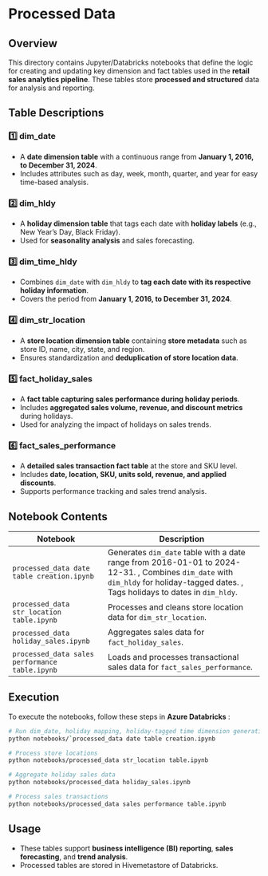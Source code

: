 # Processed Data

## Overview  
This directory contains Jupyter/Databricks notebooks that define the logic for creating and updating key dimension and fact tables used in the **retail sales analytics pipeline**. These tables store **processed and structured** data for analysis and reporting.  

## Table Descriptions  

### 1️⃣ **dim_date**  
- A **date dimension table** with a continuous range from **January 1, 2016, to December 31, 2024**.  
- Includes attributes such as day, week, month, quarter, and year for easy time-based analysis.  

### 2️⃣ **dim_hldy**  
- A **holiday dimension table** that tags each date with **holiday labels** (e.g., New Year’s Day, Black Friday).  
- Used for **seasonality analysis** and sales forecasting.  

### 3️⃣ **dim_time_hldy**  
- Combines `dim_date` with `dim_hldy` to **tag each date with its respective holiday information**.  
- Covers the period from **January 1, 2016, to December 31, 2024**.  

### 4️⃣ **dim_str_location**  
- A **store location dimension table** containing **store metadata** such as store ID, name, city, state, and region.  
- Ensures standardization and **deduplication of store location data**.  

### 5️⃣ **fact_holiday_sales**  
- A **fact table capturing sales performance during holiday periods**.  
- Includes **aggregated sales volume, revenue, and discount metrics** during holidays.  
- Used for analyzing the impact of holidays on sales trends.  

### 6️⃣ **fact_sales_performance**  
- A **detailed sales transaction fact table** at the store and SKU level.  
- Includes **date, location, SKU, units sold, revenue, and applied discounts**.  
- Supports performance tracking and sales trend analysis.  

## Notebook Contents  

| Notebook | Description |
|----------|------------|
| `processed_data date table creation.ipynb` | Generates `dim_date` table with a date range from 2016-01-01 to 2024-12-31. , Combines `dim_date` with `dim_hldy` for holiday-tagged dates. , Tags holidays to dates in `dim_hldy`. |
| `processed_data str_location table.ipynb` | Processes and cleans store location data for `dim_str_location`. |
| `processed_data holiday_sales.ipynb` | Aggregates sales data for `fact_holiday_sales`. |
| `processed_data sales performance table.ipynb` | Loads and processes transactional sales data for `fact_sales_performance`. |

## Execution  
To execute the notebooks, follow these steps in **Azure Databricks** :  

```bash
# Run dim_date, holiday mapping, holiday-tagged time dimension generation
python notebooks/`processed_data date table creation.ipynb  

# Process store locations
python notebooks/processed_data str_location table.ipynb

# Aggregate holiday sales data
python notebooks/processed_data holiday_sales.ipynb 

# Process sales transactions
python notebooks/processed_data sales performance table.ipynb 
```

## Usage  
- These tables support **business intelligence (BI) reporting**, **sales forecasting**, and **trend analysis**.  
- Processed tables are stored in Hivemetastore of Databricks.  

